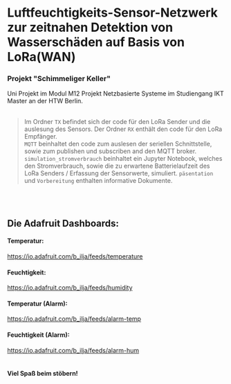 # Luftfeuchtigkeits-Sensor-Netzwerk zur zeitnahen Detektion von Wasserschäden auf Basis von LoRa(WAN)
### Projekt "Schimmeliger Keller"
Uni Projekt im Modul M12 Projekt Netzbasierte Systeme im Studiengang IKT Master an der HTW Berlin. <br>
<br>
>Im Ordner `TX` befindet sich der code für den LoRa Sender und die auslesung des Sensors.
>Der Ordner `RX` enthält den code für den LoRa Empfänger.<br>
>`MQTT` beinhaltet den code zum auslesen der seriellen Schnittstelle, sowie zum publishen und subscriben and den MQTT broker.<br>
>`simulation_stromverbrauch` beinhaltet ein Jupyter Notebook, welches den Stromverbrauch, sowie die zu erwartene Batterielaufzeit des LoRa Senders / Erfassung der Sensorwerte, simuliert.
>`päsentation` und `Vorbereitung` enthalten informative Dokumente.
<br>
<br>

## Die Adafruit Dashboards:

#### Temperatur:
https://io.adafruit.com/b_ilja/feeds/temperature

#### Feuchtigkeit:
https://io.adafruit.com/b_ilja/feeds/humidity

#### Temperatur (Alarm):
https://io.adafruit.com/b_ilja/feeds/alarm-temp

#### Feuchtigkeit (Alarm):
https://io.adafruit.com/b_ilja/feeds/alarm-hum
<br>
<br>

#### Viel Spaß beim stöbern!
<br>